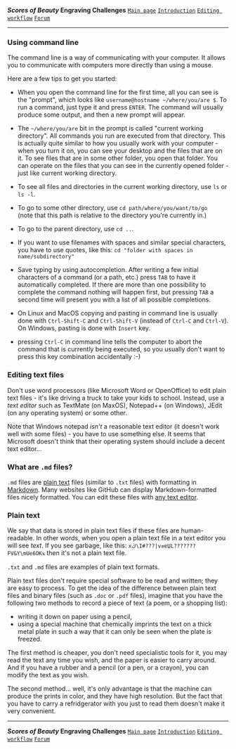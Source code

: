 **_Scores of Beauty_ Engraving Challenges**
[`Main page`](README.md)
[`Introduction`](1-goals-and-rules.md)
[`Editing workflow`](5-editing-workflow.md)
[`Forum`](http://engravingchallenges.freeforums.org)

-------------------------------------------


### Using command line

The command line is a way of communicating with your computer.  It allows you to communicate with computers more directly than using a mouse.

Here are a few tips to get you started:

- When you open the command line for the first time, all you can see is the
  "prompt", which looks like `username@hostname ~/where/you/are $`.
  To run a command, just type it and press `ENTER`.  The command will usually
  produce some output, and then a new prompt will appear.

- The `~/where/you/are` bit in the prompt is called "current working directory".
  All commands you run are executed from that directory.  This is actually quite
  similar to how you usually work with your computer - when you turn it on, you
  can see your desktop and the files that are on it.  To see files that are in
  some other folder, you open that folder.  You can operate on the files that
  you can see in the currently opened folder - just like current working directory.

- To see all files and directories in the current working directory, use `ls` or `ls -l`.

- To go to some other directory, use `cd path/where/you/want/to/go`  
  (note that this path is relative to the directory you're currently in.)

- To go to the parent directory, use `cd ..`.

- If you want to use filenames with spaces and similar special characters,
  you have to use quotes, like this: `cd "folder with spaces in name/subdirectory"`

- Save typing by using autocompletion.  After writing a few initial characters
  of a command (or a path, etc.) press `TAB` to have it automatically completed.
  If there are more than one possibility to complete the command nothing will happen
  first, but pressing `TAB` a second time will present you with a list of all
  possible completions.

- On Linux and MacOS copying and pasting in command line is usually done
  with `Ctrl-Shift-C` and `Ctrl-Shift-V` (instead of `Ctrl-C` and `Ctrl-V`).
  On Windows, pasting is done with `Insert` key.

- pressing `Ctrl-C` in command line tells the computer to abort the command
  that is currently being executed, so you usually don't want to press this
  key combination accidentally :-)


### Editing text files

Don't use word processors (like Microsoft Word or OpenOffice) to edit plain text files - it's like driving a truck to take your kids to school.  Instead, use a _text editor_ such as TextMate (on MaxOS), Notepad++ (on Windows), JEdit (on any operating system) or some other.

Note that Windows notepad _isn't_ a reasonable text editor (it doesn't work well with some files) - you have to use something else.  It seems that Microsoft doesn't think that their operating system should include a decent text editor...


### What are `.md` files?

`.md` files are [plain text](miscellaneous.md#plain-text) files (similar to `.txt` files) with formatting in [Markdown](http://en.wikipedia.org/wiki/Markdown).  Many websites like GitHub can display Markdown-formatted files nicely formatted.  You can edit these files with [any text editor](miscellaneous.md#editing-text-files).


### Plain text

We say that data is stored in plain text files if these files are human-readable.  In other words, when you open a plain text file in a text editor you will see _text_.  If you see garbage, like this: `xڭ\I#???|vܗɐЏL???????FV&Y\mUe6OKҡ` then it's not a plain text file.

`.txt` and `.md` files are examples of plain text formats.

Plain text files don't require special software to be read and written; they are easy to process.  To get the idea of the difference between plain text files and binary files (such as `.doc` or `.pdf` files), imagine that you have the following two methods to record a piece of text (a poem, or a shopping list):
* writing it down on paper using a pencil,
* using a special machine that chemically imprints the text on a thick metal plate in such a way that it can only be seen when the plate is freezed.

The first method is cheaper, you don't need specialistic tools for it, you may read the text any time you wish, and the paper is easier to carry around.  And if you have a rubber and a pencil (or a pen, or a crayon), you can modify the text as you wish.

The second method... well, it's only advantage is that the machine can produce the prints in color, and they have high resolution.  But the fact that you have to carry a refridgerator with you just to read them doesn't make it very convenient.


-------------------------------------------
**_Scores of Beauty_ Engraving Challenges**
[`Main page`](README.md)
[`Introduction`](1-goals-and-rules.md)
[`Editing workflow`](5-editing-workflow.md)
[`Forum`](http://engravingchallenges.freeforums.org)

